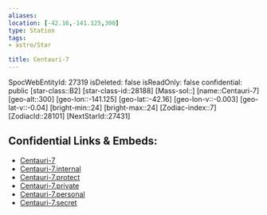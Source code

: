 ```yaml
---
aliases: 
location: [-42.16,-141.125,300]
type: Station
tags:
- astro/Star

title: Centauri-7
---
```

SpocWebEntityId: 27319
isDeleted: false
isReadOnly: false
confidential: public
[star-class::B2]
[star-class-id::28188]
[Mass-sol::]
[name::Centauri-7]
[geo-alt::300]
[geo-lon::-141.125]
[geo-lat::-42.16]
[geo-lon-v::-0.003]
[geo-lat-v::-0.04]
[bright-min::24]
[bright-max::24]
[Zodiac-index::7]
[ZodiacId::28101]
[NextStarId::27431]



## Confidential Links & Embeds: 
- [Centauri-7](../../../_public/astro/Star/Centauri-7.md) 
- [Centauri-7.internal](../../../_internal/astro/Star/Centauri-7.internal.md) 
- [Centauri-7.protect](../../../_protect/astro/Star/Centauri-7.protect.md) 
- [Centauri-7.private](../../../_private/astro/Star/Centauri-7.private.md) 
- [Centauri-7.personal](../../../_personal/astro/Star/Centauri-7.personal.md) 
- [Centauri-7.secret](../../../_secret/astro/Star/Centauri-7.secret.md)

